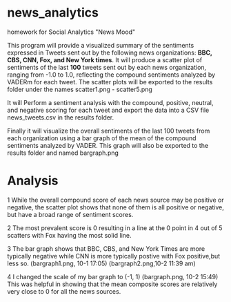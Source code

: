 # news_analytics
homework for Social Analytics "News Mood" 

This program will provide a visualized summary of the sentiments expressed in Tweets sent out by the following news organizations: **BBC, CBS, CNN, Fox, and New York times**. It will produce a scatter plot of sentiments of the last **100** tweets sent out by each news organization, ranging from -1.0 to 1.0, reflecting the compound sentiments analyzed by VADERm for each tweet. The scatter plots will be exported to the results folder under the names scatter1.png - scatter5.png

It will Perform a sentiment analysis with the compound, positive, neutral, and negative scoring for each tweet and export the data  into a CSV file news_tweets.csv in the results folder.

Finally it will visualize the overall sentiments of the last 100 tweets from each organization using a bar graph of the mean of the compound sentiments analyzed by VADER. This graph will also be exported to the results folder and named bargraph.png

# Analysis

1 While the overall compound score of each news source may be positive or negative, the scatter plot shows that none of them is all positive or negative, but have a broad range of sentiment scores. 

2 The most prevalent score is 0 resulting in a line at the 0 point in 4 out of 5 scatters with Fox having the most solid line.

3 The bar graph shows that BBC, CBS, and New York Times are more typically negative while CNN is more typically postive with Fox positive,but less so. (bargraph1.png, 10-1 17:05) (bargraph2.png,10-2 11:39 am) 

4 I changed the scale of my bar graph to (-1, 1) (bargraph.png, 10-2 15:49) This was helpful in showing that the mean composite scores are relatively very close to 0 for all the news sources.

